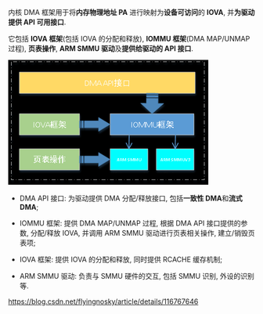 
内核 DMA 框架用于将**内存物理地址 PA** 进行映射为**设备可访问**的 **IOVA**, 并**为驱动提供 API 可用接口**.

它包括 **IOVA 框架**(包括 IOVA 的分配和释放), **IOMMU 框架**(DMA MAP/UNMAP 过程), **页表操作**, **ARM SMMU 驱动**及**提供给驱动的 API 接口**.

![2022-08-14-00-20-29.png](./images/2022-08-14-00-20-29.png)

* DMA API 接口: 为驱动提供 DMA 分配/释放接口, 包括**一致性 DMA**和**流式 DMA**;

* IOMMU 框架: 提供 DMA MAP/UNMAP 过程, 根据 DMA API 接口提供的参数, 分配/释放 IOVA, 并调用 ARM SMMU 驱动进行页表相关操作, 建立/销毁页表项;

* IOVA 框架: 提供 IOVA 的分配和释放, 同时提供 RCACHE 缓存机制;

* ARM SMMU 驱动: 负责与 SMMU 硬件的交互, 包括 SMMU 识别, 外设的识别等.

https://blog.csdn.net/flyingnosky/article/details/116767646
